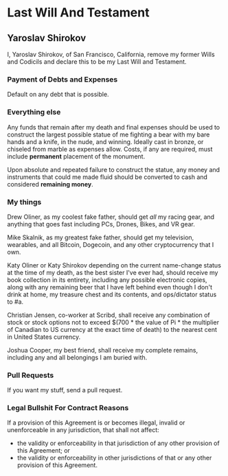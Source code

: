 # Last Will And Testament 
## Yaroslav Shirokov

I, Yaroslav Shirokov, of San Francisco, California, remove my former Wills and Codicils and declare this to be my Last Will and Testament.

### Payment of Debts and Expenses

Default on any debt that is possible.

### Everything else

Any funds that remain after my death and final expenses should be used to construct the largest possible statue of
me fighting a bear with my bare hands and a knife, in the nude, and winning. Ideally cast in bronze, or chiseled from marble as expenses allow. Costs, if any are required, must include **permanent** placement of the monument.

Upon absolute and repeated failure to construct the statue, any money and instruments that could me made fluid should be converted to cash and considered **remaining money**.

### My things

Drew Oliner, as my coolest fake father, should get _all_ my racing gear, and anything that goes fast including PCs, Drones, Bikes, and VR gear.

Mike Skalnik, as my greatest fake father, should get my television, wearables, and all Bitcoin, Dogecoin, and any other cryptocurrency that I own.

Katy Oliner or Katy Shirokov depending on the current name-change status at the time of my death, as the best sister I've ever had, should receive my book collection in its entirety, including any possible electronic copies, along with any remaining beer that I have left behind even though I don't drink at home, my treasure chest and its contents, and ops/dictator status to #a.

Christian Jensen, co-worker at Scribd, shall receive any combination of stock or stock options not to exceed $(700 * the value of Pi * the multiplier of Canadian to US currency at the exact time of death) to the nearest cent in United States currency.

Joshua Cooper, my best friend, shall receive my complete remains, including any and all belongings I am buried with.

### Pull Requests

If you want my stuff, send a pull request.

### Legal Bullshit For Contract Reasons

If a provision of this Agreement is or becomes illegal, invalid or unenforceable in any jurisdiction, that shall not affect:

  * the validity or enforceability in that jurisdiction of any other provision of this Agreement; or
  * the validity or enforceability in other jurisdictions of that or any other provision of this Agreement.
